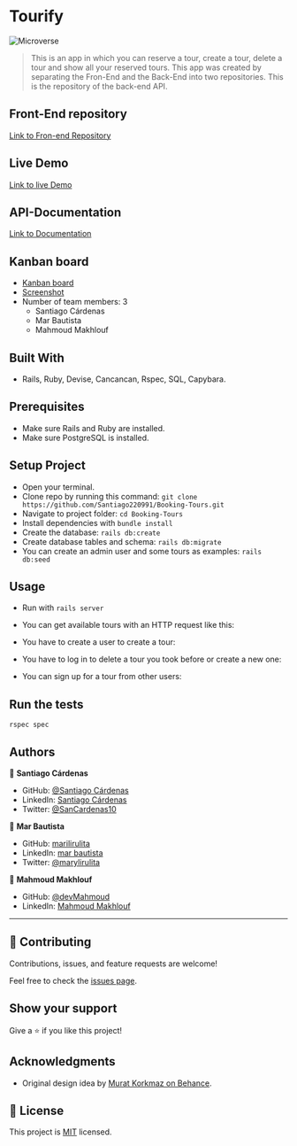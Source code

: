 # Tourify

![Microverse](https://img.shields.io/badge/Microverse-blueviolet)

> This is an app in which you can reserve a tour, create a tour, delete a tour and show all your reserved tours. This app was created by separating the Fron-End and the Back-End into two repositories. This is the repository of the back-end API.

## Front-End repository

[Link to Fron-end Repository](https://github.com/Santiago220991/Booking-Tours-Front-End)

## Live Demo

[Link to live Demo](https://tourify-app.netlify.app)

## API-Documentation

[Link to Documentation](https://tourify-app.herokuapp.com/api-docs/index.html)

## Kanban board

- [Kanban board](https://github.com/Santiago220991/Booking-Tours/projects/1)
- [Screenshot](https://user-images.githubusercontent.com/98363075/190238874-d15da8c9-42e7-484e-add3-57b577355800.png)
- Number of team members: 3
  - Santiago Cárdenas
  - Mar Bautista
  - Mahmoud Makhlouf

## Built With

- Rails, Ruby, Devise, Cancancan, Rspec, SQL, Capybara.

## Prerequisites

- Make sure Rails and Ruby are installed.
- Make sure PostgreSQL is installed.

## Setup Project

- Open your terminal.
- Clone repo by running this command: `git clone https://github.com/Santiago220991/Booking-Tours.git`
- Navigate to project folder: `cd Booking-Tours`
- Install dependencies with `bundle install`
- Create the database: `rails db:create`
- Create database tables and schema: `rails db:migrate`
- You can create an admin user and some tours as examples: `rails db:seed`

## Usage

- Run with `rails server`

- You can get available tours with an HTTP request like this:

- You have to create a user to create a tour:

- You have to log in to delete a tour you took before or create a new one:

- You can sign up for a tour from other users:

## Run the tests

`rspec spec`

## Authors

👤 **Santiago Cárdenas**

- GitHub: [@Santiago Cárdenas](https://github.com/Santiago220991)
- LinkedIn: [Santiago Cárdenas](https://www.linkedin.com/in/alexandersantiagocardenas/)
- Twitter: [@SanCardenas10](https://twitter.com/SanCardenas10)

👤 **Mar Bautista**

- GitHub: [marilirulita](https://github.com/marilirulita)
- LinkedIn: [mar bautista](https://www.linkedin.com/in/marbautista/)
- Twitter: [@marylirulita](https://twitter.com/marylirulita)

👤 **Mahmoud Makhlouf**

- GitHub: [@devMahmoud](https://github.com/devMahmoud)
- LinkedIn: [Mahmoud Makhlouf](https://www.linkedin.com/in/mahmoud-abdelkader-makhlouf/)

---

## 🤝 Contributing

Contributions, issues, and feature requests are welcome!

Feel free to check the [issues page](https://github.com/Santiago220991/Booking-Tours/issues).

## Show your support

Give a ⭐️ if you like this project!

## Acknowledgments

- Original design idea by [Murat Korkmaz on Behance](https://www.behance.net/gallery/26425031/Vespa-Responsive-Redesign).

## 📝 License

This project is [MIT](./MIT.md) licensed.
